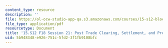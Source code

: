 ```yaml
---
content_type: resource
description: ''
file: https://ol-ocw-studio-app-qa.s3.amazonaws.com/courses/15-s12-blockchain-and-money-fall-2018/5b948348e926751c5fd23f1fb9108bfc_MIT15_S12F18_ses21.pdf
file_type: application/pdf
resourcetype: Document
title: '15.S12 F18 Session 21: Post Trade Clearing, Settlement, and Processing'
uid: 5b948348-e926-751c-5fd2-3f1fb9108bfc
---
```

